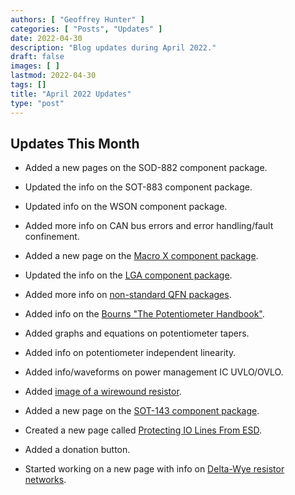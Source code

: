 ```yaml
---
authors: [ "Geoffrey Hunter" ]
categories: [ "Posts", "Updates" ]
date: 2022-04-30
description: "Blog updates during April 2022."
draft: false
images: [ ]
lastmod: 2022-04-30
tags: []
title: "April 2022 Updates"
type: "post"
---
```


## Updates This Month

* Added a new pages on the SOD-882 component package.

* Updated the info on the SOT-883 component package.

* Updated info on the WSON component package.

* Added more info on CAN bus errors and error handling/fault confinement.

* Added a new page on the [Macro X component package](/pcb-design/component-packages/macro-x-component-package/).

* Updated the info on the [LGA component package](/pcb-design/component-packages/lga-component-package/).

* Added more info on [non-standard QFN packages](/pcb-design/component-packages/qfn-component-package/#_completely_non_standard_qfn_packages).

* Added info on the [Bourns "The Potentiometer Handbook"](/electronics/components/potentiometers-and-rheostats/#_further_reading).

* Added graphs and equations on potentiometer tapers.

* Added info on potentiometer independent linearity.

* Added info/waveforms on power management IC UVLO/OVLO.

* Added [image of a wirewound resistor](/electronics/components/resistors/#_wire_wound).

* Added a new page on the [SOT-143 component package](/pcb-design/component-packages/sod-143-component-package/).

* Created a new page called [Protecting IO Lines From ESD](/electronics/circuit-design/esd-protection/protecting-io-lines-from-esd/).

* Added a donation button.

* Started working on a new page with info on [Delta-Wye resistor networks](/electronics/components/resistors/delta-wye-resistor-networks/).
